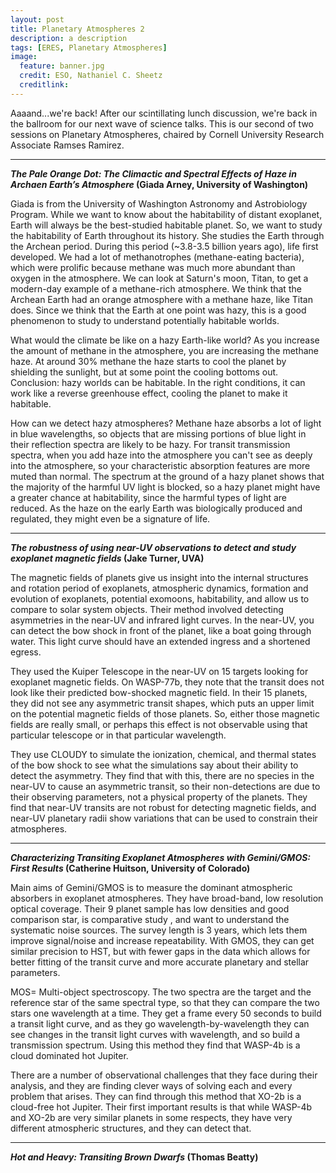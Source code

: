 ```yaml
---
layout: post
title: Planetary Atmospheres 2
description: a description 
tags: [ERES, Planetary Atmospheres]
image:
  feature: banner.jpg
  credit: ESO, Nathaniel C. Sheetz
  creditlink: 
---
```

Aaaand...we're back! After our scintillating lunch discussion, we're back in the ballroom for our next wave of science talks. This is our second of two sessions on Planetary Atmospheres, chaired by Cornell University Research Associate Ramses Ramirez.



---
***The Pale Orange Dot: The Climactic and Spectral Effects of Haze in Archaen Earth’s Atmosphere* (Giada Arney, University of Washington)**

Giada is from the University of Washington Astronomy and Astrobiology Program. While we want to know about the habitability of distant exoplanet, Earth will always be the best-studied habitable planet. So, we want to study the habitability of Earth throughout its history. She studies the Earth through the Archean period. During this period (~3.8-3.5 billion years ago), life first developed. We had a lot of methanotrophes (methane-eating bacteria), which were prolific because methane was much more abundant than oxygen in the atmosphere. We can look at Saturn's moon, Titan, to get a modern-day example of a methane-rich atmosphere. We think that the Archean Earth had an orange atmosphere with a methane haze, like Titan does. Since we think that the Earth at one point was hazy, this is a good phenomenon to study to understand potentially habitable worlds.

What would the climate be like on a hazy Earth-like world? As you increase the amount of methane in the atmosphere, you are increasing the methane haze. At around 30% methane the haze starts to cool the planet by shielding the sunlight, but at some point the cooling bottoms out. Conclusion: hazy worlds can be habitable. In the right conditions, it can work like a reverse greenhouse effect, cooling the planet to make it habitable.

How can we detect hazy atmospheres? Methane haze absorbs a lot of light in blue wavelengths, so objects that are missing portions of blue light in their reflection spectra are likely to be hazy. For transit transmission spectra, when you add haze into the atmosphere you can't see as deeply into the atmosphere, so your characteristic absorption features are more muted than normal. The spectrum at the ground of a hazy planet shows that the majority of the harmful UV light is blocked, so a hazy planet might have a greater chance at habitability, since the harmful types of light are reduced. As the haze on the early Earth was biologically produced and regulated, they might even be a signature of life.

---
***The robustness of using near-UV observations to detect and study exoplanet magnetic fields* (Jake Turner, UVA)**

The magnetic fields of planets give us insight into the internal structures and rotation period of exoplanets, atmospheric dynamics, formation and evolution of exoplanets, potential exomoons, habitability, and allow us to compare to solar system objects. Their method involved detecting asymmetries in the near-UV and infrared light curves. In the near-UV, you can detect the bow shock in front of the planet, like a boat going through water. This light curve should have an extended ingress and a shortened egress.

They used the Kuiper Telescope in the near-UV on 15 targets looking for exoplanet magnetic fields. On WASP-77b, they note that the transit does not look like their predicted bow-shocked magnetic field. In their 15 planets, they did not see any asymmetric transit shapes, which puts an upper limit on the potential magnetic fields of those planets. So, either those magnetic fields are really small, or perhaps this effect is not observable using that particular telescope or in that particular wavelength.

They use CLOUDY to simulate the ionization, chemical, and thermal states of the bow shock to see what the simulations say about their ability to detect the asymmetry. They find that with this, there are no species in the near-UV to cause an asymmetric transit, so their non-detections are due to their observing parameters, not a physical property of the planets. They find that near-UV transits are not robust for detecting magnetic fields, and near-UV planetary radii show variations that can be used to constrain their atmospheres.

---
***Characterizing Transiting Exoplanet Atmospheres with Gemini/GMOS: First Results* (Catherine Huitson, University of Colorado)**

Main aims of Gemini/GMOS is to measure the dominant atmospheric absorbers in exoplanet atmospheres. They have broad-band, low resolution optical coverage. Their 9 planet sample has low densities and good comparison star, is comparative study , and want to understand the systematic noise sources. The survey length is 3 years, which lets them improve signal/noise and increase repeatability. With GMOS, they can get similar precision to HST, but with fewer gaps in the data which allows for better fitting of the transit curve and more accurate planetary and stellar parameters.

MOS= Multi-object spectroscopy. The two spectra are the target and the reference star of the same spectral type, so that they can compare the two stars one wavelength at a time. They get a frame every 50 seconds to build a transit light curve, and as they go wavelength-by-wavelength they can see changes in the transit light curves with wavelength, and so build a transmission spectrum. Using this method they find that WASP-4b is a cloud dominated hot Jupiter. 

There are a number of observational challenges that they face during their analysis, and they are finding clever ways of solving each and every problem that arises. They can find through this method that XO-2b is a cloud-free hot Jupiter. Their first important results is that while WASP-4b and XO-2b are very similar planets in some respects, they have very different atmospheric structures, and they can detect that.

---
***Hot and Heavy: Transiting Brown Dwarfs* (Thomas Beatty)**